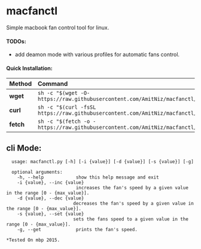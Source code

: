 # macfanctl
Simple macbook fan control tool for linux.


#### TODOs:
* add deamon mode with various profiles for automatic fans control.

#### Quick Installation:
| Method    | Command                                                                                           |
|:----------|:--------------------------------------------------------------------------------------------------|
| **wget**  | `sh -c "$(wget -O- https://raw.githubusercontent.com/AmitNiz/macfanctl/main/install.sh)"`   |
| **curl**  | `sh -c "$(curl -fsSL https://raw.githubusercontent.com/AmitNiz/macfanctl/main/install.sh)"` |
| **fetch** | `sh -c "$(fetch -o - https://raw.githubusercontent.com/AmitNiz/macfanctl/main/install.sh)"` |




## cli Mode:

      usage: macfanctl.py [-h] [-i {value}] [-d {value}] [-s {value}] [-g]

      optional arguments:
        -h, --help            show this help message and exit
        -i {value}, --inc {value}
                              increases the fan's speed by a given value in the range [0 - {max_value}].
        -d {value}, --dec {value}
                             decreases the fan's speed by a given value in the range [0 - {max_value}].
        -s {value}, --set {value}
                             sets the fans speed to a given value in the range [0 - {max_value}].
        -g, --get             prints the fan's speed.
        


`*Tested On mbp 2015.`
